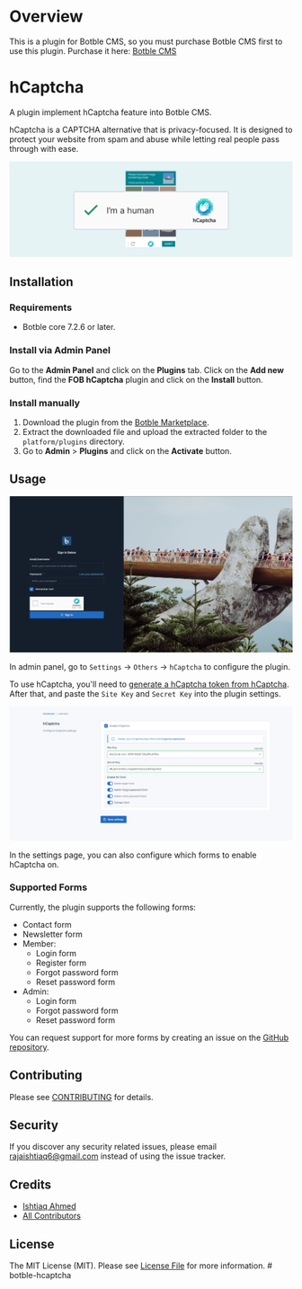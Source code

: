 # Overview
This is a plugin for Botble CMS, so you must purchase Botble CMS first to use this plugin. Purchase it here: [Botble CMS](https://codecanyon.net/item/botble-cms-php-platform-based-on-laravel-framework/16928182)

# hCaptcha

A plugin implement hCaptcha feature into Botble CMS.

hCaptcha is a CAPTCHA alternative that is privacy-focused. It is designed to protect your website from spam and abuse while letting real people pass through with ease.

![hCaptcha](./screenshot.png)

## Installation

### Requirements

* Botble core 7.2.6 or later.

### Install via Admin Panel

Go to the **Admin Panel** and click on the **Plugins** tab. Click on the **Add new** button, find the **FOB hCaptcha** plugin and click on the **Install** button.

### Install manually

1. Download the plugin from
   the [Botble Marketplace](https://marketplace.botble.com/products/rajaishtiaq6/hcaptcha).
2. Extract the downloaded file and upload the extracted folder to the `platform/plugins` directory.
3. Go to **Admin** > **Plugins** and click on the **Activate** button.

## Usage

![Demo](./art/demo.png)

In admin panel, go to `Settings` -> `Others` -> `hCaptcha` to configure the plugin.

To use hCaptcha, you'll need to [generate a hCaptcha token from hCaptcha](https://hCaptcha.com/?r=fe654a351e16). After that, and paste the `Site Key` and `Secret Key` into the plugin settings.

![Settings](./art/settings.png)

In the settings page, you can also configure which forms to enable hCaptcha on.

### Supported Forms

Currently, the plugin supports the following forms:

- Contact form
- Newsletter form
- Member:
  - Login form
  - Register form
  - Forgot password form
  - Reset password form
- Admin:
  - Login form
  - Forgot password form
  - Reset password form

You can request support for more forms by creating an issue on the [GitHub repository](../../issues).

## Contributing

Please see [CONTRIBUTING](CONTRIBUTING.md) for details.

## Security

If you discover any security related issues, please email rajaishtiaq6@gmail.com instead of using the issue tracker.

## Credits

* [Ishtiaq Ahmed](https://github.com/rajaishtiaq6)
* [All Contributors](./contributors)

## License

The MIT License (MIT). Please see [License File](LICENSE) for more information.
#   b o t b l e - h c a p t c h a 
 
 
